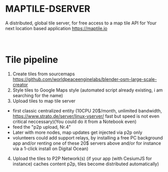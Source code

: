 # MAPTILE-DSERVER
A distributed, global tile server, for free access to a map tile API for Your next location based application https://maptile.io
<br><br><br>

# Tile pipeline

1. Create tiles from sourcemaps https://github.com/worldpeaceenginelabs/blender-osm-large-scale-creator
2. Style tiles to Google Maps style (automated script already existing, i am searching for the name)
3. Upload tiles to map tile server
- first classic centralized entity (10CPU 20$/month, unlimited bandwidth, https://www.strato.de/server/linux-vserver/ fast but speed is not even critical neccessary)(You could do it from a Notebook even)
- feed the "p2p upload, Nr.4"
- Later with more nodes, map updates get injected via p2p only
- volunteers could add support relays, by installing a free PC background app and/or renting one of these 20$ servers above and/or for instance via a 1-click install on Digital Ocean)

4. Upload the tiles to P2P Network(s) (if your app (with CesiumJS for instance) caches content p2p, tiles become distributed automatically)
